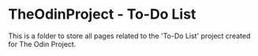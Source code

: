 # TheOdinProject - To-Do List
This is a folder to store all pages related to the 'To-Do List' project created for The Odin Project.